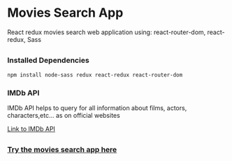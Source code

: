 # Movies Search App

React redux movies search web application using: react-router-dom, react-redux, Sass
##
### Installed Dependencies

```sh
npm install node-sass redux react-redux react-router-dom
```

### IMDb API

IMDb API helps to query for all information about films, actors, characters,etc… as on official websites

[Link to IMDb API](https://rapidapi.com/apidojo/api/imdb8)

##
### [Try the movies search app here](https://themoviessearch.netlify.app/)
